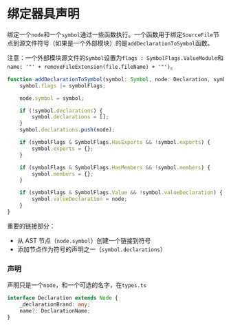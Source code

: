 # 绑定器具声明

绑定一个`node`和一个`symbol`通过一些函数执行。一个函数用于绑定`SourceFile`节点到源文件符号（如果是一个外部模块）的是`addDeclarationToSymbol`函数。

注意：一个外部模块源文件的`Symbol`设置为`flags : SymbolFlags.ValueModule`和`name: '"' + removeFileExtension(file.fileName) + '"')`。

```ts
function addDeclarationToSymbol(symbol: Symbol, node: Declaration, symbolFlags: SymbolFlags) {
    symbol.flags |= symbolFlags;

    node.symbol = symbol;

    if (!symbol.declarations) {
        symbol.declarations = [];
    }
    symbol.declarations.push(node);

    if (symbolFlags & SymbolFlags.HasExports && !symbol.exports) {
        symbol.exports = {};
    }

    if (symbolFlags & SymbolFlags.HasMembers && !symbol.members) {
        symbol.members = {};
    }

    if (symbolFlags & SymbolFlags.Value && !symbol.valueDeclaration) {
        symbol.valueDeclaration = node;
    }
}
```

重要的链接部分：

- 从 AST 节点（`node.symbol`）创建一个链接到符号
- 添加节点作为符号的声明之一（`symbol.declarations`）

### 声明

声明只是一个`node`，和一个可选的名字，在`types.ts`
```ts
interface Declaration extends Node {
    _declarationBrand: any;
    name?: DeclarationName;
}
```